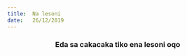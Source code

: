 ```yaml
---
title:  Na lesoni
date:   26/12/2019
---
```


### <center>Eda sa cakacaka tiko ena lesoni oqo</center>